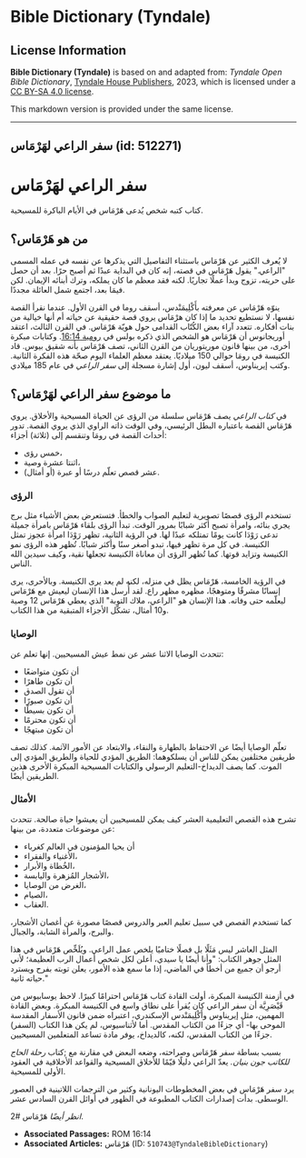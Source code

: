 # Bible Dictionary (Tyndale)

## License Information

**Bible Dictionary (Tyndale)** is based on and adapted from: _Tyndale Open Bible Dictionary_, [Tyndale House Publishers](https://tyndaleopenresources.com/), 2023, which is licensed under a [CC BY-SA 4.0 license](https://creativecommons.org/licenses/by-sa/4.0/legalcode.en).

This markdown version is provided under the same license.



--------------------------------

## سفر الراعي لهَرْمَاس (id: 512271)

سفر الراعي لهَرْمَاس
====================

كتاب كتبه شخص يُدعى هَرْمَاس في الأيام الباكرة للمسيحية.

من هو هَرْمَاس؟
---------------

لا يُعرف الكثير عن هَرْمَاس باستثناء التفاصيل التي يذكرها عن نفسه في عمله المسمى "الراعي." يقول هَرْمَاس في قصته، إنه كان في البداية عبدًا ثم أصبح حرًا. بعد أن حصل على حريته، تزوج وبدأ عملًا تجاريًا. لكنه فقد معظم ما كان يملكه، وترك أبنائه الإيمان. لكن فيمَا بعد، اجتمع شمل العائلة مجددًا.

ينوّه هَرْمَاس عن معرفته بأَكْلِيمَنْدس، أسقف روما في القرن الأول. عندما نقرأ القصة نفسها، لا نستطيع تحديد ما إذا كان هرْمَاس يروي قصة حقيقية عن حياته أم أنها خيالية من بنات أفكاره. تتعدد آراء بعض الكُتّاب القدامى حول هويّة هَرْمَاس. في القرن الثالث، اعتقد أوريجانوس أن هَرْمَاس هو الشخص الذي ذكره بولس في [رومية 16:14](https://ref.ly/Rom16:14). وكتابات مبكرة أخرى، من بينها قانون موريتوريان من القرن الثاني، تصف هَرْمَاس بأنه شقيق بيوس. قاد الكنيسة في رومَا حوالي 150 ميلاديًا. يعتقد معظم العلماء اليوم صحّة هذه الفكرة الثانية. وكتب إيريناوس، أسقف ليون، أول إشارة مسجلة إلى *سفر الراعي* في عام 185 ميلادي.

ما موضوع سفر الراعي لهَرْمَاس؟
------------------------------

في *كتاب الراعي* يصف هَرْمَاس سلسلة من الرؤى عن الحياة المسيحية والأخلاق. يروي هَرْمَاس القصة باعتباره البطل الرئيسي، وفي الوقت ذاته الراوي الذي يروي القصة. تدور أحداث القصة في رومَا وتنقسم إلى (ثلاثة) أجزاء:

* خمس رؤى،
* اثنتا عشرة وصية،
* عشر قصص تعلّم درسًا أو عبرة (أو أمثال).

### الرؤى

تستخدم الرؤى قصصًا تصويرية لتعليم الصواب والخطأ. فتستعرض بعض الأشياء مثل برج يجري بنائه، وامرأة تصبح أكثر شبابًا بمرور الوقت. تبدأ الرؤى بلقاء هَرْمَاس بامرأة جميلة تدعى رَوْدَا كانت يومًا تمتلكه عبدًا لها. في الرؤية الثانية، تظهر رَوْدَا امرأة عجوز تمثل الكنيسة. في كل مرة تظهر فيها، تبدو أصغر سنًا وأكثر شبابًا. تُظهر هذه الرؤى نمو الكنيسة وتزايد قوتها. كما تُظهر الرؤى أن معاناة الكنيسة تجعلها نقية، وكيف سيدين الله الناس.

في الرؤية الخامسة، هَرْمَاس يظل في منزله، لكنه لم يعد يرى الكنيسة. وبالأحرى، يرى إنسانًا مشرقًا ومتوهجًا، مظهره مظهر راع. لقد أُرسل هذا الإنسان ليعيش مع هَرْمَاس ليعلّمه حتى وفاته. هذا الإنسان هو "الراعي، ملاك التوبة" الذي يعطي هَرْمَاس 12 وصية و10 أمثال، تشكّل الأجزاء المتبقية من هذا الكتاب.

### الوصايا

تتحدث الوصايا الاثنا عشر عن نمط عيش المسيحيين. إنها تعلم عن:

* أن تكون متواضعًا
* أن تكون طاهرًا
* أن تقول الصدق
* أن تكون صبورًا
* أن تكون بسيطًا
* أن تكون محترمًا
* أن تكون مبتهجًا

تعلّم الوصايا أيضًا عن الاحتفاظ بالطهارة والنقاء، والابتعاد عن الأمور الآثمة. كذلك تصف طريقين مختلفين يمكن للناس أن يسلكوهما: الطريق المؤدي للحياة والطريق المؤدي إلى الموت. كما يصف الديداخ\-التعليم الرسولي والكتابات المسيحية المبكرة الأخرى هذين الطريقين أيضًا.

### الأمثال

تشرح هذه القصص التعليمية العشر كيف يمكن للمسيحيين أن يعيشوا حياة صالحة. تتحدث عن موضوعات متعددة، من بينها:

* أن يحيا المؤمنون في العالم كغرباء
* الأغنياء والفقراء،
* الخُطاة والأبرار،
* الأشجار المُزهرة واليابسة،
* الغرض من الوصايا،
* الصيام،
* العقاب.

كما تستخدم القصص في سبيل تعليم العبر والدروس قصصًا مصورة عن أغصان الأشجار، والبرج، والمرأة الشابة، والجبال.

المثل العاشر ليس مَثَلًا بل فصلًا ختاميًا يلخص عمل الراعي. ويُلَخِّص هَرْمَاس في هذا المثل جوهر الكتاب: "وأنا أيضًا يا سيدي، أعلن لكل شخص أعمال الرب العظيمة؛ لأني أرجو أن جميع من أخطأ في الماضي، إذا ما سمع هذه الأمور، يعلن توبته بفرح ويسترد حياته ثانية."

في أزمنة الكنيسة المبكرة، أولت القادة كتاب هَرْمَاس احترامًا كبيرًا. لاحظ يوسابيوس من قَيْصَرِيَّة أن سفر الراعي كان يُقرأ على نطاق واسع في الكنيسة المبكرة. وبعض القادة المهمين، مثل إيريناوس وأَكْلِيمَنْدس الإسكندري، اعتبراه ضمن قانون الأسفار المقدسة الموحى بها\- أي جزءًا من الكتاب المقدس. أما لأثناسيوس، لم يكن هذا الكتاب (السفر) جزءًا من الكتاب المقدس، لكنه، كالديداخ، يوفر مادة تساعد المتعلمين المسيحيين.

بسبب بساطة سفر هَرْمَاس وصراحته، وضعه البعض في مقارنة مع ;كتاب *رحلة الحاج للكاتب جون بنيان.* يعدّ الراعي دليلًا قيّمًا للأخلاق المسيحية والقواعد الأخلاقية في العقود الأولى للمسيحية.

يرد سفر هَرْمَاس في بعض المخطوطات اليونانية وكثير من الترجمات اللاتينية في العصور الوسطى. بدأت إصدارات الكتاب المطبوعة في الظهور في أوائل القرن السادس عشر.

*انظر أيضًا* هَرْمَاس \#2.

* **Associated Passages:** ROM 16:14
* **Associated Articles:** هَرْمَاس (ID: `510743@TyndaleBibleDictionary`)

